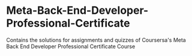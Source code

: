 # Meta-Back-End-Developer-Professional-Certificate
Contains the solutions for assignments and quizzes of Coursersa's Meta Back End Developer Professional Certificate Course
